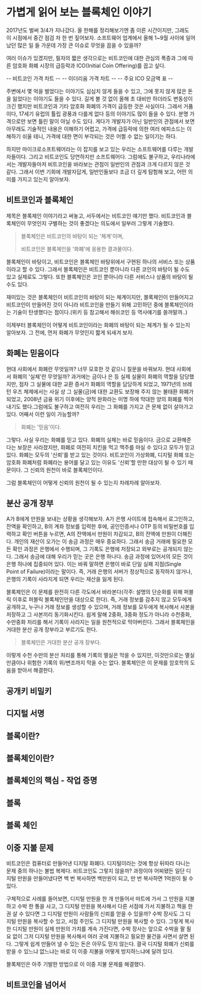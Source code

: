 # 가볍게 읽어 보는 블록체인 이야기

2017년도 벌써 3/4가 지나갔다. 올 한해를 정리해보기엔 좀 이른 시간이지만, 그래도 이 시점에서 중간 점검 차 한 번 짚어보자. 소프트웨어 업계에서 올해 1~9월 사이에 일어났던 많은 일 들 가운데 가장 큰 이슈로 무엇을 꼽을 수 있을까?

여러 이슈가 있겠지만, 필자의 짧은 생각으로는 비트코인에 대한 관심의 폭증과 그에 따른 암호화 화폐 시장의 급등락과 ICO(Initial Coin Offering)를 꼽고 싶다.

-- 비트코인 가격 차트 --
-- 이더리움 가격 차트 --
-- 주요 ICO 모금액 표 --

주변에서 몇 억을 벌었다는 이야기도 심심치 않게 들을 수 있고, 그에 못지 않게 많은 돈을 잃었다는 이야기도 들을 수 있다. 길게 볼 것 없이 올해 초 대비만 하더라도 변동성이 크긴 했지만 비트코인과 기타 암호화 화폐의 가격이 급등한 것은 사실이다. 그래서 거품이다, 17세기 유럽의 튤립 광풍과 다를게 없다 등의 이야기도 많이 들을 수 있다. 분명 가격으로만 보면 틀린 말이 아닐 수도 있다. 게다가 개발자가 아닌 일반인의 관점에서 보면 아무래도 기술적인 내용은 이해하기 어렵고, 가격에 급등락에 의한 여러 에피소드는 이해하기 쉬울 테니, 가격에 대한 면이 부각되는 것은 어쩔 수 없는 일이기는 하다.

하지만 마이크로소프트웨어라는 이 잡지를 보고 있는 우리는 소프트웨어를 다루는 개발자들이다. 그리고 비트코인도 당연하지만 소프트웨어다. 그럼에도 불구하고, 우리나라에서는 개발자들마저 비트코인을 바라보는 관점이 일반인의 관점과 크게 다르지 않은 것 같다. 그래서 이번 기회에 개발자답게, 일반인들보다 조금 더 깊게 탐험해 보고, 어떤 의미를 가지고 있는지 알아보자.

## 비트코인과 블록체인

제목은 블록체인 이야기라고 써놓고, 서두에서는 비트코인 얘기만 했다. 비트코인과 블록체인이 무엇인지 구별하는 것이 좋겠다는 의도에서 일부러 그렇게 기술했다.

>블록체인은 비트코인의 바탕이 되는 '체계'이며,
>
>비트코인은 블록체인을 '화폐'에 응용한 결과물이다.

블록체인이 바탕이고, 비트코인은 블록체인 바탕위에서 구현된 하나의 서비스 또는 상품이라고 할 수 있다. 그래서 블록체인은 비트코인 뿐아니라 다른 코인의 바탕이 될 수도 있고 실제로도 그렇다. 또한 블록체인은 코인 뿐아니라 다른 서비스나 상품의 바탕이 될 수도 있다.

재미있는 것은 블록체인이 비트코인의 바탕이 되는 체계이지만, 블록체인이 만들어지고 비트코인이 만들어진 것이 아니라 비트코인을 만들기 위해 고민하던 중에 블록체인이라는 기술이 탄생했다는 점이다.(위키 등 참고해서 해쉬코인 등 역사얘기를 쓸까말까..)

이제부터 블록체인이 어떻게 비트코인이라는 화폐의 바탕이 되는 체계가 될 수 있는지 알아보자. 그 전에, 먼저 화폐가 무엇인지 짧게 되새겨 보자.

## 화폐는 믿음이다

현대 사회에서 화폐란 무엇일까? 너무 모호한 것 같으니 질문을 바꿔보자. 현대 사회에서 화폐의 '실체'란 무엇일까? 과거에는 금이나 은 등 실제 실물이 화폐의 역할을 담당했지만, 점차 그 실물에 대한 교환 증서가 화폐의 역할을 담당하게 되었고, 1971년의 브레턴 우즈 체제에서는 사실 상 그 실물(금)에 대한 교환도 보장해 주지 않는 불태환 화폐가 되었고, 2008년 금융 위기 이후에는 양적 완화라는 미명 하에 막대한 양의 화폐를 찍어내기도 했다.그럼에도 불구하고 여전히 우리는 그 화폐를 가지고 큰 문제 없이 살아가고 있다. 어째서 이런 일이 가능할까?

>화폐는 '믿음'이다.

그렇다. 사실 우리는 화폐를 믿고 있다. 화폐의 실체는 바로 믿음이다. 금으로 교환해준다는 보장은 사라졌지만, 화폐로 여전히 치킨을 먹고 맥주를 마실 수 있다고 모두가 믿고 있다. 화폐는 모두의 '신뢰'를 받고 있는 것이다. 비트코인이 가상화폐, 디지털 화폐 또는 암호화 화폐처럼 화폐라는 용어를 달고 있는 이유도 '신뢰'할 만한 대상이 될 수 있기 때문이다. 그 신뢰의 원천이 바로 블록체인이다.

그럼 블록체인이 어떻게 신뢰의 원천이 될 수 있는지 차례차례 알아보자.

## 분산 공개 장부

A가 B에게 만원을 보내는 상황을 생각해보자. A가 은행 사이트에 접속해서 로그인하고, 잔액을 확인하고, B의 계좌 정보를 입력한 후에, 공인인증서나 OTP 등의 비밀번호를 입력하고 확인 버튼을 누르면, A의 잔액에서 만원이 차감되고, B의 잔액에 만원이 더해진다. 개인의 재산이 오가는 이 송금 과정은 매우 중요하다. 그래서 송금 거래에 필요한 모든 확인 과정은 은행에서 수행되며, 그 기록도 은행에 저장되고 외부로는 공개되지 않는다. 그래서 송금에 대해 우리가 믿는 곳은 은행 하나다. 송금 과정에 있어서의 모든 것이 은행 하나에 집중되어 있다. 이는 바꿔 말하면 은행이 바로 단일 실패 지점(Single Point of Failure)이라는 말이다. 즉, 거래 은행의 서버가 정상적으로 동작하지 않거나, 은행의 기록이 사라지게 되면 우리는 재산을 잃게 된다.

블록체인은 이 문제를 완전히 다른 각도에서 바라본다(각주: 설명의 단순화를 위해 퍼블릭 이후로 퍼블릭 블록체인만을 대상으로 한다). 즉, 거래 정보를 감추지 않고 모두에게 공개하고, 누구나 거래 정보를 생성할 수 있으며, 거래 정보를 모두에게 복사해서 사본을 저장하고 그 사본끼리 동기화시킨다. 쉽게 말해 2중화, 3중화 정도가 아니라 수천중화, 수만중화 처리를 해서 기록이 사라지는 일을 원천적으로 막아버린다. 그래서 블록체인을 거대한 분산 공개 장부라고 부르기도 한다.

>블록체인은 거대한 분산 공개 장부다.

이렇게 수천 수만의 분산 처리를 통해 기록의 멸실은 막을 수 있지만, 이것만으로는 멸실만큼이나 위험한 기록의 위/변조까지 막을 수는 없다. 블록체인은 이 문제를 암호학의 도움을 받아서 해결한다.

## 공개키 비밀키

## 디지털 서명

## 블록이란?

## 블록체인이란?

## 블록체인의 핵심 - 작업 증명

## 블록

## 블록 체인

## 이중 지불 문제

비트코인은 컴퓨터로 만들어낸 디지털 화폐다. 디지털이라는 것에 항상 뒤따라 다니는 문제 중의 하나는 불법 복제다. 비트코인도 그렇지 않을까? 과정이야 어찌됐든 일단 디지털 만원을 만들어냈다면 백 번 복사하면 백만원이 되고, 만 번 복사하면 1억원이 될 수 있다. 

구체적으로 사례를 들어보면, 디지털 만원을 한 개 만들어서 마트에 가서 그 만원을 지불하고 수박 한 통을 사고, 그 디지털 만원을 복사해서 다른 서점에 가서 지불하고 책을 한 권 살 수 있다면 그 디지털 만원이 사람들의 신뢰를 얻을 수 있을까? 수박 장사도 그 디지털 만원을 복사할 수 있고, 서점 주인도 그 디지털 만원을 복사할 수 있다. 그렇게 복사한 디지털 만원이 실제 만원의 가치를 계속 가진다면, 수박 장사는 앞으로 수박을 팔 필요 없이 그저 디지털 만원을 복사해서 여러 곳에 지불하고 필요한 물건을 사면서 살면 된다. 그렇게 쉽게 만들어 낼 수 있는 돈은 아무도 믿지 않는다. 결국 디지털 화폐가 신뢰를 받을 수 있느냐 없느냐는 바로 이 이중 지불을 어떻게 방지하느냐에 달려 있다.

블록체인은 아주 기발한 방법으로 이 이중 지불 문제를 해결했다.



## 비트코인을 넘어서

